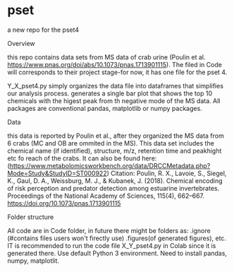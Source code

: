 # pset
a new repo for the pset4

Overview

this repo contains data sets from MS data of crab urine (Poulin et al. https://www.pnas.org/doi/abs/10.1073/pnas.1713901115).
The filed in Code will corresponds to their project stage-for now, it has one file for the pset 4. 

Y_X_pset4.py simply organizes the data file into dataframes that simplifies our analysis process.
generates a single bar plot that shows the top 10 chemicals with the higest peak from th negative mode of the MS data. 
All packages are conventional pandas, matplotlib or numpy packages. 

Data

this data is reported by Poulin et al., after they organized the MS data from 6 crabs (MC and OB are ommited in the MS). 
This data set includes the chemical name (if identified), structure, m/z, retention time and peakhight etc fo reach of the crabs.
It can also be found here: (https://www.metabolomicsworkbench.org/data/DRCCMetadata.php?Mode=Study&StudyID=ST000922)
 Citation:
 Poulin, R. X., Lavoie, S., Siegel, K., Gaul, D. A., Weissburg, M. J., &amp; Kubanek, J. (2018). 
 Chemical encoding of risk perception and predator detection among estuarine invertebrates. 
 Proceedings of the National Academy of Sciences, 115(4), 662–667. https://doi.org/10.1073/pnas.1713901115 

Folder structure

All code are in Code folder, in future there might be folders as: .ignore (#contains files users won't firectly use)
.figures(of generated figures), etc.
IT is recommended to run the code file X_Y_pset4.py in Colab since it is generated there. Use default Python 3 environment. 
Need to install pandas, numpy, matplotlit.
